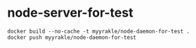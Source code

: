 # node-server-for-test

```
docker build --no-cache -t myyrakle/node-daemon-for-test .
docker push myyrakle/node-daemon-for-test
```
